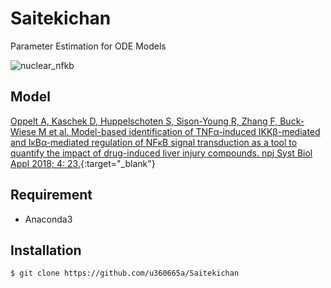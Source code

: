 # Saitekichan

Parameter Estimation for ODE Models

![nuclear_nfkb](https://user-images.githubusercontent.com/31299606/49927633-b619e280-ff01-11e8-9e23-f1caac1c9944.png)

## Model

[Oppelt A, Kaschek D, Huppelschoten S, Sison-Young R, Zhang F, Buck-Wiese M et al. Model-based identification of TNFα-induced IKKβ-mediated and IκBα-mediated regulation of NFκB signal transduction as a tool to quantify the impact of drug-induced liver injury compounds. npj Syst Biol Appl 2018; 4: 23.](https://www.nature.com/articles/s41540-018-0058-z){:target="_blank"}

## Requirement

- Anaconda3

## Installation

    $ git clone https://github.com/u360665a/Saitekichan
